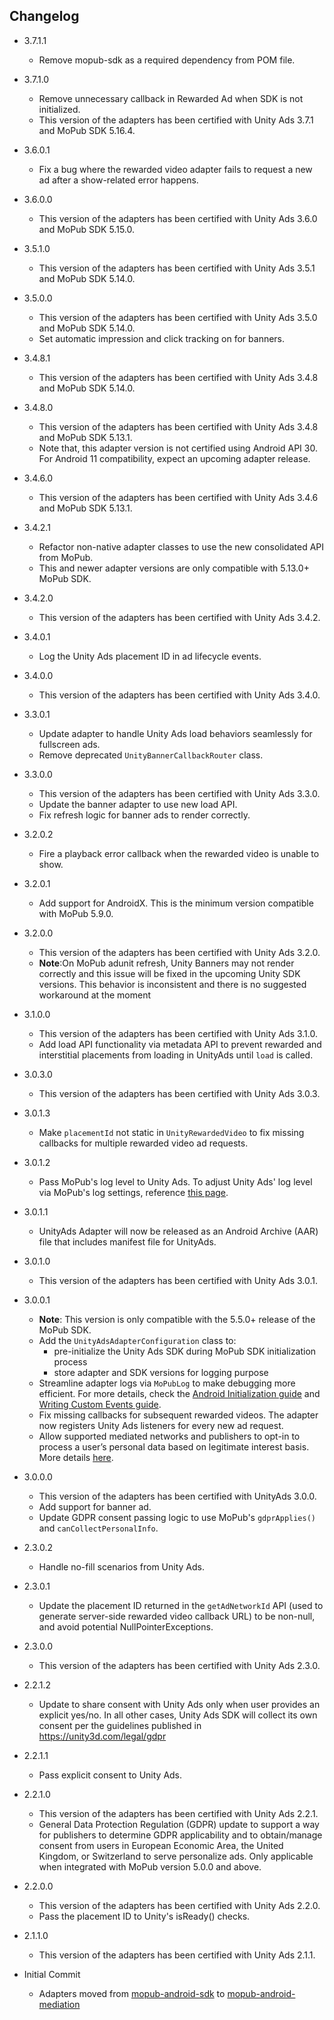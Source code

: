 ## Changelog
  * 3.7.1.1
    * Remove mopub-sdk as a required dependency from POM file.

  * 3.7.1.0
    * Remove unnecessary callback in Rewarded Ad when SDK is not initialized.
    * This version of the adapters has been certified with Unity Ads 3.7.1 and MoPub SDK 5.16.4.

  * 3.6.0.1
    * Fix a bug where the rewarded video adapter fails to request a new ad after a show-related error happens.

  * 3.6.0.0
    * This version of the adapters has been certified with Unity Ads 3.6.0 and MoPub SDK 5.15.0.

  * 3.5.1.0
    * This version of the adapters has been certified with Unity Ads 3.5.1 and MoPub SDK 5.14.0.

  * 3.5.0.0
    * This version of the adapters has been certified with Unity Ads 3.5.0 and MoPub SDK 5.14.0.
    * Set automatic impression and click tracking on for banners.

  * 3.4.8.1
    * This version of the adapters has been certified with Unity Ads 3.4.8 and MoPub SDK 5.14.0.

  * 3.4.8.0
    * This version of the adapters has been certified with Unity Ads 3.4.8 and MoPub SDK 5.13.1.
    * Note that, this adapter version is not certified using Android API 30. For Android 11 compatibility, expect an upcoming adapter release.

  * 3.4.6.0
    * This version of the adapters has been certified with Unity Ads 3.4.6 and MoPub SDK 5.13.1.

  * 3.4.2.1
    * Refactor non-native adapter classes to use the new consolidated API from MoPub.
    * This and newer adapter versions are only compatible with 5.13.0+ MoPub SDK.

  * 3.4.2.0
    * This version of the adapters has been certified with Unity Ads 3.4.2.

  * 3.4.0.1
    * Log the Unity Ads placement ID in ad lifecycle events.

  * 3.4.0.0
    * This version of the adapters has been certified with Unity Ads 3.4.0.

  * 3.3.0.1
    * Update adapter to handle Unity Ads load behaviors seamlessly for fullscreen ads.
    * Remove deprecated `UnityBannerCallbackRouter` class.

  * 3.3.0.0
    * This version of the adapters has been certified with Unity Ads 3.3.0.
    * Update the banner adapter to use new load API.
    * Fix refresh logic for banner ads to render correctly.
    
  * 3.2.0.2
    * Fire a playback error callback when the rewarded video is unable to show.

  * 3.2.0.1
    * Add support for AndroidX. This is the minimum version compatible with MoPub 5.9.0.

  * 3.2.0.0
    * This version of the adapters has been certified with Unity Ads 3.2.0.
    * **Note**:On MoPub adunit refresh, Unity Banners may not render correctly and this issue will be fixed in the upcoming Unity SDK versions. This behavior is inconsistent and there is no suggested workaround at the moment 

  * 3.1.0.0
    * This version of the adapters has been certified with Unity Ads 3.1.0.
    * Add load API functionality via metadata API to prevent rewarded and interstitial placements from loading in UnityAds until `load` is called.

  * 3.0.3.0
    * This version of the adapters has been certified with Unity Ads 3.0.3.

  * 3.0.1.3
    * Make `placementId` not static in `UnityRewardedVideo` to fix missing callbacks for multiple rewarded video ad requests.

  * 3.0.1.2
    * Pass MoPub's log level to Unity Ads. To adjust Unity Ads' log level via MoPub's log settings, reference [this page](https://developers.mopub.com/publishers/android/test/#enable-logging).

  * 3.0.1.1
    * UnityAds Adapter will now be released as an Android Archive (AAR) file that includes manifest file for UnityAds.

  * 3.0.1.0
    * This version of the adapters has been certified with Unity Ads 3.0.1.
    
  * 3.0.0.1
    * **Note**: This version is only compatible with the 5.5.0+ release of the MoPub SDK.
    * Add the `UnityAdsAdapterConfiguration` class to: 
         * pre-initialize the Unity Ads SDK during MoPub SDK initialization process
         * store adapter and SDK versions for logging purpose
    * Streamline adapter logs via `MoPubLog` to make debugging more efficient. For more details, check the [Android Initialization guide](https://developers.mopub.com/docs/android/initialization/) and [Writing Custom Events guide](https://developers.mopub.com/docs/android/custom-events/).
    * Fix missing callbacks for subsequent rewarded videos. The adapter now registers Unity Ads listeners for every new ad request.
    * Allow supported mediated networks and publishers to opt-in to process a user’s personal data based on legitimate interest basis. More details [here](https://developers.mopub.com/docs/publisher/gdpr-guide/#legitimate-interest-support).

  * 3.0.0.0
    * This version of the adapters has been certified with UnityAds 3.0.0.
    * Add support for banner ad.
    * Update GDPR consent passing logic to use MoPub's `gdprApplies()` and `canCollectPersonalInfo`.
  
  * 2.3.0.2
    * Handle no-fill scenarios from Unity Ads. 

  * 2.3.0.1
    * Update the placement ID returned in the `getAdNetworkId` API (used to generate server-side rewarded video callback URL) to be non-null, and avoid potential NullPointerExceptions.

  * 2.3.0.0
    * This version of the adapters has been certified with Unity Ads 2.3.0.

  * 2.2.1.2
    * Update to share consent with Unity Ads only when user provides an explicit yes/no. In all other cases, Unity Ads SDK will collect its own consent per the guidelines published in https://unity3d.com/legal/gdpr

  * 2.2.1.1
    * Pass explicit consent to Unity Ads.

  * 2.2.1.0
    * This version of the adapters has been certified with Unity Ads 2.2.1.
    * General Data Protection Regulation (GDPR) update to support a way for publishers to determine GDPR applicability and to obtain/manage consent from users in European Economic Area, the United Kingdom, or Switzerland to serve personalize ads. Only applicable when integrated with MoPub version 5.0.0 and above.

  * 2.2.0.0
    * This version of the adapters has been certified with Unity Ads 2.2.0.
    * Pass the placement ID to Unity's isReady() checks.

  * 2.1.1.0
    * This version of the adapters has been certified with Unity Ads 2.1.1.

  * Initial Commit
  	* Adapters moved from [mopub-android-sdk](https://github.com/mopub/mopub-android-sdk) to [mopub-android-mediation](https://github.com/mopub/mopub-android-mediation/)
